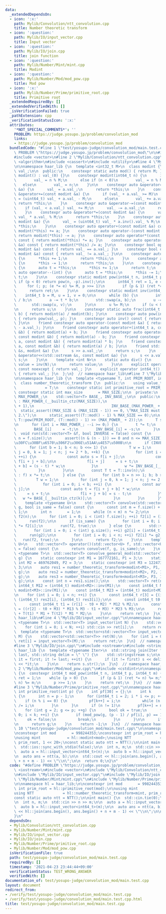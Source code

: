 ```yaml
---
data:
  _extendedDependsOn:
  - icon: ':x:'
    path: Mylib/Convolution/ntt_convolution.cpp
    title: Number theoretic transform
  - icon: ':question:'
    path: Mylib/IO/input_vector.cpp
    title: Input vector
  - icon: ':question:'
    path: Mylib/IO/join.cpp
    title: join function
  - icon: ':question:'
    path: Mylib/Number/Mint/mint.cpp
    title: Modint
  - icon: ':question:'
    path: Mylib/Number/Mod/mod_pow.cpp
    title: Mod pow
  - icon: ':x:'
    path: Mylib/Number/Prime/primitive_root.cpp
    title: Primitive root
  _extendedRequiredBy: []
  _extendedVerifiedWith: []
  _isVerificationFailed: true
  _pathExtension: cpp
  _verificationStatusIcon: ':x:'
  attributes:
    '*NOT_SPECIAL_COMMENTS*': ''
    PROBLEM: https://judge.yosupo.jp/problem/convolution_mod
    links:
    - https://judge.yosupo.jp/problem/convolution_mod
  bundledCode: "#line 1 \"test/yosupo-judge/convolution_mod/main.test.cpp\"\n#define\
    \ PROBLEM \"https://judge.yosupo.jp/problem/convolution_mod\"\n\n#include <iostream>\n\
    #include <vector>\n#line 2 \"Mylib/Convolution/ntt_convolution.cpp\"\n#include\
    \ <algorithm>\n#include <cassert>\n#include <utility>\n#line 4 \"Mylib/Number/Mint/mint.cpp\"\
    \n\nnamespace haar_lib {\n  template <int32_t M>\n  class modint {\n    uint32_t\
    \ val_;\n\n  public:\n    constexpr static auto mod() { return M; }\n\n    constexpr\
    \ modint() : val_(0) {}\n    constexpr modint(int64_t n) {\n      if (n >= M)\n\
    \        val_ = n % M;\n      else if (n < 0)\n        val_ = n % M + M;\n   \
    \   else\n        val_ = n;\n    }\n\n    constexpr auto &operator=(const modint\
    \ &a) {\n      val_ = a.val_;\n      return *this;\n    }\n    constexpr auto\
    \ &operator+=(const modint &a) {\n      if (val_ + a.val_ >= M)\n        val_\
    \ = (uint64_t) val_ + a.val_ - M;\n      else\n        val_ += a.val_;\n     \
    \ return *this;\n    }\n    constexpr auto &operator-=(const modint &a) {\n  \
    \    if (val_ < a.val_) val_ += M;\n      val_ -= a.val_;\n      return *this;\n\
    \    }\n    constexpr auto &operator*=(const modint &a) {\n      val_ = (uint64_t)\
    \ val_ * a.val_ % M;\n      return *this;\n    }\n    constexpr auto &operator/=(const\
    \ modint &a) {\n      val_ = (uint64_t) val_ * a.inv().val_ % M;\n      return\
    \ *this;\n    }\n\n    constexpr auto operator+(const modint &a) const { return\
    \ modint(*this) += a; }\n    constexpr auto operator-(const modint &a) const {\
    \ return modint(*this) -= a; }\n    constexpr auto operator*(const modint &a)\
    \ const { return modint(*this) *= a; }\n    constexpr auto operator/(const modint\
    \ &a) const { return modint(*this) /= a; }\n\n    constexpr bool operator==(const\
    \ modint &a) const { return val_ == a.val_; }\n    constexpr bool operator!=(const\
    \ modint &a) const { return val_ != a.val_; }\n\n    constexpr auto &operator++()\
    \ {\n      *this += 1;\n      return *this;\n    }\n    constexpr auto &operator--()\
    \ {\n      *this -= 1;\n      return *this;\n    }\n\n    constexpr auto operator++(int)\
    \ {\n      auto t = *this;\n      *this += 1;\n      return t;\n    }\n    constexpr\
    \ auto operator--(int) {\n      auto t = *this;\n      *this -= 1;\n      return\
    \ t;\n    }\n\n    constexpr static modint pow(int64_t n, int64_t p) {\n     \
    \ if (p < 0) return pow(n, -p).inv();\n\n      int64_t ret = 1, e = n % M;\n \
    \     for (; p; (e *= e) %= M, p >>= 1)\n        if (p & 1) (ret *= e) %= M;\n\
    \      return ret;\n    }\n\n    constexpr static modint inv(int64_t a) {\n  \
    \    int64_t b = M, u = 1, v = 0;\n\n      while (b) {\n        int64_t t = a\
    \ / b;\n        a -= t * b;\n        std::swap(a, b);\n        u -= t * v;\n \
    \       std::swap(u, v);\n      }\n\n      u %= M;\n      if (u < 0) u += M;\n\
    \n      return u;\n    }\n\n    constexpr static auto frac(int64_t a, int64_t\
    \ b) { return modint(a) / modint(b); }\n\n    constexpr auto pow(int64_t p) const\
    \ { return pow(val_, p); }\n    constexpr auto inv() const { return inv(val_);\
    \ }\n\n    friend constexpr auto operator-(const modint &a) { return modint(M\
    \ - a.val_); }\n\n    friend constexpr auto operator+(int64_t a, const modint\
    \ &b) { return modint(a) + b; }\n    friend constexpr auto operator-(int64_t a,\
    \ const modint &b) { return modint(a) - b; }\n    friend constexpr auto operator*(int64_t\
    \ a, const modint &b) { return modint(a) * b; }\n    friend constexpr auto operator/(int64_t\
    \ a, const modint &b) { return modint(a) / b; }\n\n    friend std::istream &operator>>(std::istream\
    \ &s, modint &a) {\n      s >> a.val_;\n      return s;\n    }\n    friend std::ostream\
    \ &operator<<(std::ostream &s, const modint &a) {\n      s << a.val_;\n      return\
    \ s;\n    }\n\n    template <int N>\n    static auto div() {\n      static auto\
    \ value = inv(N);\n      return value;\n    }\n\n    explicit operator int32_t()\
    \ const noexcept { return val_; }\n    explicit operator int64_t() const noexcept\
    \ { return val_; }\n  };\n}  // namespace haar_lib\n#line 7 \"Mylib/Convolution/ntt_convolution.cpp\"\
    \n\nnamespace haar_lib {\n  template <typename T, int PRIM_ROOT, int MAX_SIZE>\n\
    \  class number_theoretic_transform {\n  public:\n    using value_type       \
    \             = T;\n    constexpr static int primitive_root = PRIM_ROOT;\n   \
    \ constexpr static int max_size       = MAX_SIZE;\n\n  private:\n    const int\
    \ MAX_POWER_;\n    std::vector<T> BASE_, INV_BASE_;\n\n  public:\n    number_theoretic_transform()\
    \ : MAX_POWER_(__builtin_ctz(MAX_SIZE)),\n                                   BASE_(MAX_POWER_\
    \ + 1),\n                                   INV_BASE_(MAX_POWER_ + 1) {\n    \
    \  static_assert((MAX_SIZE & (MAX_SIZE - 1)) == 0, \"MAX_SIZE must be power of\
    \ 2.\");\n      static_assert((T::mod() - 1) % MAX_SIZE == 0);\n\n      T t =\
    \ T::pow(PRIM_ROOT, (T::mod() - 1) >> (MAX_POWER_ + 2));\n      T s = t.inv();\n\
    \n      for (int i = MAX_POWER_; --i >= 0;) {\n        t *= t;\n        s *= s;\n\
    \        BASE_[i]     = -t;\n        INV_BASE_[i] = -s;\n      }\n    }\n\n  \
    \  void run(std::vector<T> &f, bool INVERSE = false) const {\n      const int\
    \ n = f.size();\n      assert((n & (n - 1)) == 0 and n <= MAX_SIZE);  // \u30C7\
    \u30FC\u30BF\u6570\u306F2\u306E\u51AA\u4E57\u500B\n\n      if (INVERSE) {\n  \
    \      for (int b = 1; b < n; b <<= 1) {\n          T w = 1;\n          for (int\
    \ j = 0, k = 1; j < n; j += 2 * b, ++k) {\n            for (int i = 0; i < b;\
    \ ++i) {\n              const auto s = f[i + j];\n              const auto t =\
    \ f[i + j + b];\n\n              f[i + j]     = s + t;\n              f[i + j\
    \ + b] = (s - t) * w;\n            }\n            w *= INV_BASE_[__builtin_ctz(k)];\n\
    \          }\n        }\n\n        const T t = T::inv(n);\n        for (auto &x\
    \ : f) x *= t;\n      } else {\n        for (int b = n >> 1; b; b >>= 1) {\n \
    \         T w = 1;\n          for (int j = 0, k = 1; j < n; j += 2 * b, ++k) {\n\
    \            for (int i = 0; i < b; ++i) {\n              const auto s = f[i +\
    \ j];\n              const auto t = f[i + j + b] * w;\n\n              f[i + j]\
    \     = s + t;\n              f[i + j + b] = s - t;\n            }\n         \
    \   w *= BASE_[__builtin_ctz(k)];\n          }\n        }\n      }\n    }\n\n\
    \    template <typename U>\n    std::vector<T> convolve(std::vector<U> f, std::vector<U>\
    \ g, bool is_same = false) const {\n      const int m = f.size() + g.size() -\
    \ 1;\n      int n       = 1;\n      while (n < m) n *= 2;\n\n      std::vector<T>\
    \ f2(n);\n      for (int i = 0; i < (int) f.size(); ++i) f2[i] = (int64_t) f[i];\n\
    \      run(f2);\n\n      if (is_same) {\n        for (int i = 0; i < n; ++i) f2[i]\
    \ *= f2[i];\n        run(f2, true);\n      } else {\n        std::vector<T> g2(n);\n\
    \        for (int i = 0; i < (int) g.size(); ++i) g2[i] = (int64_t) g[i];\n  \
    \      run(g2);\n\n        for (int i = 0; i < n; ++i) f2[i] *= g2[i];\n     \
    \   run(f2, true);\n      }\n\n      return f2;\n    }\n\n    template <typename\
    \ U>\n    std::vector<T> operator()(std::vector<U> f, std::vector<U> g, bool is_same\
    \ = false) const {\n      return convolve(f, g, is_same);\n    }\n  };\n\n  template\
    \ <typename T>\n  std::vector<T> convolve_general_mod(std::vector<T> f, std::vector<T>\
    \ g) {\n    static constexpr int M1 = 167772161, P1 = 3;\n    static constexpr\
    \ int M2 = 469762049, P2 = 3;\n    static constexpr int M3 = 1224736769, P3 =\
    \ 3;\n\n    auto res1 = number_theoretic_transform<modint<M1>, P1, 1 << 20>().convolve(f,\
    \ g);\n    auto res2 = number_theoretic_transform<modint<M2>, P2, 1 << 20>().convolve(f,\
    \ g);\n    auto res3 = number_theoretic_transform<modint<M3>, P3, 1 << 20>().convolve(f,\
    \ g);\n\n    const int n = res1.size();\n\n    std::vector<T> ret(n);\n\n    const\
    \ int64_t M12 = (int64_t) modint<M2>::inv(M1);\n    const int64_t M13 = (int64_t)\
    \ modint<M3>::inv(M1);\n    const int64_t M23 = (int64_t) modint<M3>::inv(M2);\n\
    \n    for (int i = 0; i < n; ++i) {\n      const int64_t r[3] = {(int64_t) res1[i],\
    \ (int64_t) res2[i], (int64_t) res3[i]};\n\n      const int64_t t0 = r[0] % M1;\n\
    \      const int64_t t1 = (r[1] - t0 + M2) * M12 % M2;\n      const int64_t t2\
    \ = ((r[2] - t0 + M3) * M13 % M3 - t1 + M3) * M23 % M3;\n\n      ret[i] = T(t0)\
    \ + T(t1) * M1 + T(t2) * M1 * M2;\n    }\n\n    return ret;\n  }\n}  // namespace\
    \ haar_lib\n#line 4 \"Mylib/IO/input_vector.cpp\"\n\nnamespace haar_lib {\n  template\
    \ <typename T>\n  std::vector<T> input_vector(int N) {\n    std::vector<T> ret(N);\n\
    \    for (int i = 0; i < N; ++i) std::cin >> ret[i];\n    return ret;\n  }\n\n\
    \  template <typename T>\n  std::vector<std::vector<T>> input_vector(int N, int\
    \ M) {\n    std::vector<std::vector<T>> ret(N);\n    for (int i = 0; i < N; ++i)\
    \ ret[i] = input_vector<T>(M);\n    return ret;\n  }\n}  // namespace haar_lib\n\
    #line 3 \"Mylib/IO/join.cpp\"\n#include <sstream>\n#include <string>\n\nnamespace\
    \ haar_lib {\n  template <typename Iter>\n  std::string join(Iter first, Iter\
    \ last, std::string delim = \" \") {\n    std::stringstream s;\n\n    for (auto\
    \ it = first; it != last; ++it) {\n      if (it != first) s << delim;\n      s\
    \ << *it;\n    }\n\n    return s.str();\n  }\n}  // namespace haar_lib\n#line\
    \ 2 \"Mylib/Number/Mod/mod_pow.cpp\"\n#include <cstdint>\n\nnamespace haar_lib\
    \ {\n  constexpr int64_t mod_pow(int64_t n, int64_t p, int64_t m) {\n    int64_t\
    \ ret = 1;\n    while (p > 0) {\n      if (p & 1) (ret *= n) %= m;\n      (n *=\
    \ n) %= m;\n      p >>= 1;\n    }\n    return ret;\n  }\n}  // namespace haar_lib\n\
    #line 3 \"Mylib/Number/Prime/primitive_root.cpp\"\n\nnamespace haar_lib {\n  constexpr\
    \ int primitive_root(int p) {\n    int pf[30] = {};\n    int k      = 0;\n   \
    \ {\n      int n = p - 1;\n      for (int64_t i = 2; i * i <= p; ++i) {\n    \
    \    if (n % i == 0) {\n          pf[k++] = i;\n          while (n % i == 0) n\
    \ /= i;\n        }\n      }\n      if (n != 1)\n        pf[k++] = n;\n    }\n\n\
    \    for (int g = 2; g <= p; ++g) {\n      bool ok = true;\n      for (int i =\
    \ 0; i < k; ++i) {\n        if (mod_pow(g, (p - 1) / pf[i], p) == 1) {\n     \
    \     ok = false;\n          break;\n        }\n      }\n\n      if (not ok) continue;\n\
    \n      return g;\n    }\n    return -1;\n  }\n}  // namespace haar_lib\n#line\
    \ 10 \"test/yosupo-judge/convolution_mod/main.test.cpp\"\n\nnamespace hl = haar_lib;\n\
    \nconstexpr int mod       = 998244353;\nconstexpr int prim_root = hl::primitive_root(mod);\n\
    \nusing mint            = hl::modint<mod>;\nusing NTT             = hl::number_theoretic_transform<mint,\
    \ prim_root, 1 << 20>;\nconst static auto ntt = NTT();\n\nint main() {\n  std::cin.tie(0);\n\
    \  std::ios::sync_with_stdio(false);\n\n  int n, m;\n  std::cin >> n >> m;\n\n\
    \  auto a = hl::input_vector<int64_t>(n);\n  auto b = hl::input_vector<int64_t>(m);\n\
    \n  auto ans = ntt(a, b);\n\n  std::cout << hl::join(ans.begin(), ans.begin()\
    \ + n + m - 1) << \"\\n\";\n\n  return 0;\n}\n"
  code: "#define PROBLEM \"https://judge.yosupo.jp/problem/convolution_mod\"\n\n#include\
    \ <iostream>\n#include <vector>\n#include \"Mylib/Convolution/ntt_convolution.cpp\"\
    \n#include \"Mylib/IO/input_vector.cpp\"\n#include \"Mylib/IO/join.cpp\"\n#include\
    \ \"Mylib/Number/Mint/mint.cpp\"\n#include \"Mylib/Number/Prime/primitive_root.cpp\"\
    \n\nnamespace hl = haar_lib;\n\nconstexpr int mod       = 998244353;\nconstexpr\
    \ int prim_root = hl::primitive_root(mod);\n\nusing mint            = hl::modint<mod>;\n\
    using NTT             = hl::number_theoretic_transform<mint, prim_root, 1 << 20>;\n\
    const static auto ntt = NTT();\n\nint main() {\n  std::cin.tie(0);\n  std::ios::sync_with_stdio(false);\n\
    \n  int n, m;\n  std::cin >> n >> m;\n\n  auto a = hl::input_vector<int64_t>(n);\n\
    \  auto b = hl::input_vector<int64_t>(m);\n\n  auto ans = ntt(a, b);\n\n  std::cout\
    \ << hl::join(ans.begin(), ans.begin() + n + m - 1) << \"\\n\";\n\n  return 0;\n\
    }\n"
  dependsOn:
  - Mylib/Convolution/ntt_convolution.cpp
  - Mylib/Number/Mint/mint.cpp
  - Mylib/IO/input_vector.cpp
  - Mylib/IO/join.cpp
  - Mylib/Number/Prime/primitive_root.cpp
  - Mylib/Number/Mod/mod_pow.cpp
  isVerificationFile: true
  path: test/yosupo-judge/convolution_mod/main.test.cpp
  requiredBy: []
  timestamp: '2021-04-23 23:44:44+09:00'
  verificationStatus: TEST_WRONG_ANSWER
  verifiedWith: []
documentation_of: test/yosupo-judge/convolution_mod/main.test.cpp
layout: document
redirect_from:
- /verify/test/yosupo-judge/convolution_mod/main.test.cpp
- /verify/test/yosupo-judge/convolution_mod/main.test.cpp.html
title: test/yosupo-judge/convolution_mod/main.test.cpp
---
```

